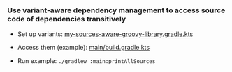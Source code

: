 ### Use variant-aware dependency management to access source code of dependencies transitively

* Set up variants: [my-sources-aware-groovy-library.gradle.kts](build-logic/src/main/kotlin/my-sources-aware-groovy-library.gradle.kts)

* Access them (example): [main/build.gradle.kts](main/build.gradle.kts)

* Run example: `./gradlew :main:printAllSources`